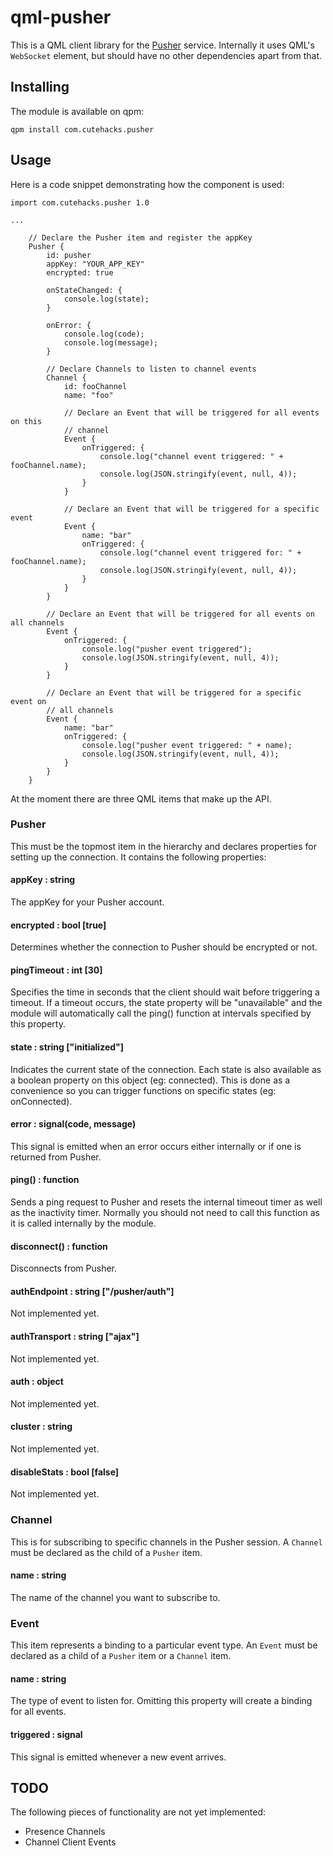 # qml-pusher

This is a QML client library for the [Pusher](https://www.pusher.com) service. Internally
it uses QML's `WebSocket` element, but should have no other dependencies apart from that.
 
## Installing
 
The module is available on qpm:

```
qpm install com.cutehacks.pusher
```

## Usage

Here is a code snippet demonstrating how the component is used:

```
import com.cutehacks.pusher 1.0

...

    // Declare the Pusher item and register the appKey
    Pusher {
        id: pusher
        appKey: "YOUR_APP_KEY"
        encrypted: true

        onStateChanged: {
            console.log(state);
        }

        onError: {
            console.log(code);
            console.log(message);
        }

        // Declare Channels to listen to channel events
        Channel {
            id: fooChannel
            name: "foo"

            // Declare an Event that will be triggered for all events on this
            // channel
            Event {
                onTriggered: {
                    console.log("channel event triggered: " + fooChannel.name);
                    console.log(JSON.stringify(event, null, 4));
                }
            }

            // Declare an Event that will be triggered for a specific event
            Event {
                name: "bar"
                onTriggered: {
                    console.log("channel event triggered for: " + fooChannel.name);
                    console.log(JSON.stringify(event, null, 4));
                }
            }
        }

        // Declare an Event that will be triggered for all events on all channels
        Event {
            onTriggered: {
                console.log("pusher event triggered");
                console.log(JSON.stringify(event, null, 4));
            }
        }

        // Declare an Event that will be triggered for a specific event on
        // all channels
        Event {
            name: "bar"
            onTriggered: {
                console.log("pusher event triggered: " + name);
                console.log(JSON.stringify(event, null, 4));
            }
        }
    }
```

At the moment there are three QML items that make up the API.

### Pusher

This must be the topmost item in the hierarchy and declares properties for setting up the
connection. It contains the following properties:

#### appKey : string 

The appKey for your Pusher account.

#### encrypted : bool [true]

Determines whether the connection to Pusher should be encrypted or not.

#### pingTimeout : int [30]

Specifies the time in seconds that the client should wait before triggering a timeout. If a
timeout occurs, the state property will be "unavailable" and the module will automatically
call the ping() function at intervals specified by this property.

#### state : string ["initialized"]

Indicates the current state of the connection. Each state is also available as a boolean
property on this object (eg: connected). This is done as a convenience so you can trigger
functions on specific states (eg: onConnected).

#### error : signal(code, message)

This signal is emitted when an error occurs either internally or if one is returned from
Pusher.

#### ping() : function

Sends a ping request to Pusher and resets the internal timeout timer as well as the inactivity timer.
Normally you should not need to call this function as it is called internally by the module.

#### disconnect() :  function

Disconnects from Pusher.


#### authEndpoint : string ["/pusher/auth"]

Not implemented yet.

#### authTransport : string ["ajax"]

Not implemented yet.

#### auth : object

Not implemented yet.

#### cluster : string

Not implemented yet.

#### disableStats : bool [false]

Not implemented yet.

### Channel

This is for subscribing to specific channels in the Pusher session. A `Channel` must be declared
as the child of a `Pusher` item.

#### name : string

The name of the channel you want to subscribe to.

### Event

This item represents a binding to a particular event type. An `Event` must be declared as a child
of a `Pusher` item or a `Channel` item.

#### name : string

The type of event to listen for. Omitting this property will create a binding for all events.
 
#### triggered : signal

This signal is emitted whenever a new event arrives.

## TODO

The following pieces of functionality are not yet implemented:

* Presence Channels
* Channel Client Events

